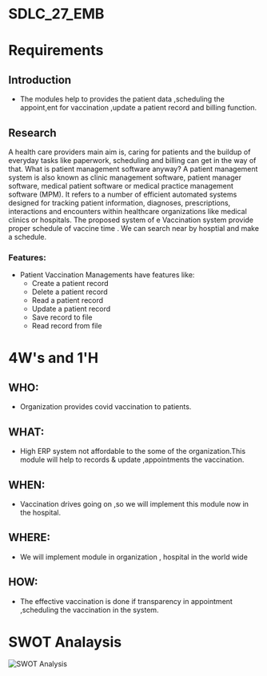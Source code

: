 # SDLC_27_EMB
# Requirements
## Introduction
 * The modules help to provides the patient data ,scheduling the appoint,ent for vaccination ,update a patient record and billing function.

## Research
A health care providers main aim is, caring for patients and the buildup of everyday tasks like paperwork, scheduling and billing can get in the way of that. What is patient management software anyway? A patient management system is also known as clinic management software, patient manager software, medical patient software or medical practice management software (MPM). It refers to a number of efficient automated systems designed for tracking patient information, diagnoses, prescriptions, interactions and encounters within healthcare organizations like medical clinics or hospitals.
The proposed system of e Vaccination system provide proper schedule of vaccine time . We can search near by hosptial and make a schedule.

### Features:
* Patient Vaccination Managements have features like:
    * Create a patient record
    * Delete a patient record
    * Read a patient record
    * Update a patient record
    * Save record to file
    * Read record from file
  
# 4W&#39;s and 1&#39;H
## WHO:
* Organization provides covid vaccination to patients.

## WHAT:
* High ERP system not affordable to the some of the organization.This module will help to records & update ,appointments the vaccination.

## WHEN:
* Vaccination drives going on ,so we will implement this module now in the hospital.

## WHERE:
* We will implement module in organization , hospital in the world wide

## HOW:
* The effective vaccination is done if transparency in appointment ,scheduling the vaccination in the system.


# SWOT Analaysis

![SWOT Analysis](https://user-images.githubusercontent.com/86118433/130115816-309e7967-bb44-4ae8-ac57-e325df6093a5.PNG)

